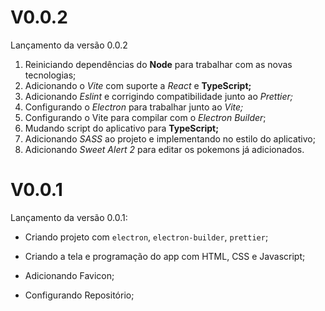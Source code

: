 # V0.0.2

Lançamento da versão 0.0.2

1. Reiniciando dependências do **Node** para trabalhar com as novas tecnologias;
2. Adicionando o _Vite_ com suporte a _React_ e **TypeScript;**
3. Adicionando _Eslint_ e corrigindo compatibilidade junto ao _Prettier;_
4. Configurando o _Electron_ para trabalhar junto ao _Vite;_
5. Configurando o Vite para compilar com o _Electron Builder_;
6. Mudando script do aplicativo para **TypeScript;**
7. Adicionando _SASS_ ao projeto e implementando no estilo do aplicativo;
8. Adicionando _Sweet Alert 2_ para editar os pokemons já adicionados.

# V0.0.1

Lançamento da versão 0.0.1:

- Criando projeto com `electron`, `electron-builder`, `prettier`;

- Criando a tela e programação do app com HTML, CSS e Javascript; 

- Adicionando Favicon;

- Configurando Repositório;

